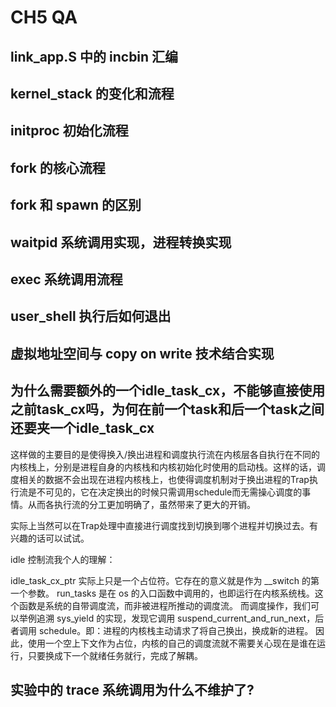 # CH5 QA

## link_app.S 中的 incbin 汇编

## kernel_stack 的变化和流程

## initproc 初始化流程

## fork 的核心流程

## fork 和 spawn 的区别

## waitpid 系统调用实现，进程转换实现

## exec 系统调用流程

## user_shell 执行后如何退出

## 虚拟地址空间与 copy on write 技术结合实现

## 为什么需要额外的一个idle_task_cx，不能够直接使用之前task_cx吗，为何在前一个task和后一个task之间还要夹一个idle_task_cx

这样做的主要目的是使得换入/换出进程和调度执行流在内核层各自执行在不同的内核栈上，分别是进程自身的内核栈和内核初始化时使用的启动栈。这样的话，调度相关的数据不会出现在进程内核栈上，也使得调度机制对于换出进程的Trap执行流是不可见的，它在决定换出的时候只需调用schedule而无需操心调度的事情。从而各执行流的分工更加明确了，虽然带来了更大的开销。

实际上当然可以在Trap处理中直接进行调度找到切换到哪个进程并切换过去。有兴趣的话可以试试。

idle 控制流我个人的理解：

idle_task_cx_ptr 实际上只是一个占位符。它存在的意义就是作为 __switch 的第一个参数。
run_tasks 是在 os 的入口函数中调用的，也即运行在内核系统栈。这个函数是系统的自带调度流，而非被进程所推动的调度流。
而调度操作，我们可以举例追溯 sys_yield 的实现，发现它调用 suspend_current_and_run_next，后者调用 schedule。即：进程的内核栈主动请求了将自己换出，换成新的进程。
因此，使用一个空上下文作为占位，内核的自己的调度流就不需要关心现在是谁在运行，只要换成下一个就绪任务就行，完成了解耦。


## 实验中的 trace 系统调用为什么不维护了?